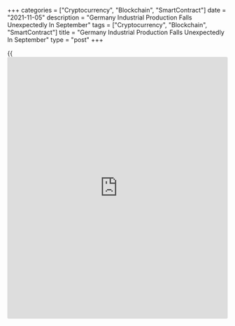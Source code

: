 +++
categories = ["Cryptocurrency", "Blockchain", "SmartContract"]
date = "2021-11-05"
description = "Germany Industrial Production Falls Unexpectedly In September"
tags = ["Cryptocurrency", "Blockchain", "SmartContract"]
title = "Germany Industrial Production Falls Unexpectedly In September"
type = "post"
+++

{{<iframe id="large-banner" src="https://www.bounty.group/#slide=6.0" width="100%" height="600" scrolling="no" style="border: 0px solid rgb(216, 221, 230); border-radius: 3px;">}}

Germany industrial production declined unexpectedly in September on
supply bottlenecks, figures from Destatis revealed on Friday.

Industrial production dropped 1.1 percent on a monthly basis, but slower
than the revised 3.5 percent decline seen in August. Economists had
forecast a monthly growth of 1 percent.

On a yearly basis, retail sales fell 1 percent, in contrast to the 2.2
percent increase in August.

The [economy][1] ministry said the supply bottlenecks for raw materials
and intermediate products have persisted for a long time and that is
reflected on a broader front.

Business surveys suggest that shortages of components, particularly in
the auto sector, will keep manufacturing very weak during the fourth
quarter, and the outlook for early 2022 is not looking much better,
Andrew Kenningham, an economist at Capital Economics, said.

Although there have recently been some rays of hope, a sweeping
turnaround is not to be expected for the time being, with the result
that manufacturing will once again make little contribution to economic
growth in the fourth quarter, Ralph Solveen, a senior economist at
Commerzbank, said.

Excluding energy and construction, industrial production dropped 1.5
percent in September, data showed.

Within industry, capital goods output showed a decrease of 2.8 percent
and the production of intermediate goods was down 1.1 percent.

There was an increase of 2.1 percent in the manufacture of motor
vehicles, trailers and semi-trailers. At the same time, consumer goods
output gained 0.2 percent in September.

Energy production was up 1.0 percent and the production in construction
moved up 1.1 percent.

Underpinned by foreign demand, new orders grew 1.3 percent month-on-
month in September, reversing an 8.8 percent decrease in August,
official data showed on Thursday.

For comments and feedback [contact](https://www.playgroundfx.com/contact/): editorial@rtt[news](https://www.letsplayfx.com/blog/forex-news-website/).com

[Economic News][1]

 **What parts of the world are seeing the best (and worst) economic
performances lately? Click[here][2] to check out our [Econ Scorecard][2]
and find out! See up-to-the-moment [ranking](https://www.playgroundfx.com/blog/crypto-exchange-ranking/)s for the best and worst
performers in [GDP][3], [unemployment rate][4], [inflation][2] and much
more.**

   1. www.rtt[news](https://www.letsplayfx.com/blog/forex-news-website/).com/Content/EconomicNews.aspx
   2. www.rtt[news](https://www.letsplayfx.com/blog/forex-news-website/).com/economic-scorecard/world-rank/CPI/highest-performance.aspx
   3. www.rtt[news](https://www.letsplayfx.com/blog/forex-news-website/).com/economic-scorecard/world-rank/GDP/highest-performance.aspx
   4. www.rtt[news](https://www.letsplayfx.com/blog/forex-news-website/).com/economic-scorecard/world-rank/unemployment-rate/lowest-performance.aspx